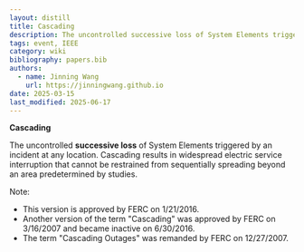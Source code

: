 ```yaml
---
layout: distill
title: Cascading
description: The uncontrolled successive loss of System Elements triggered by an incident
tags: event, IEEE
category: wiki
bibliography: papers.bib
authors:
  - name: Jinning Wang
    url: https://jinningwang.github.io
date: 2025-03-15
last_modified: 2025-06-17
---
```


**Cascading** <d-cite key="nerc2024glossary"></d-cite>

The uncontrolled **successive loss** of System Elements triggered by an incident at any location.
Cascading results in widespread electric service interruption that cannot be restrained from sequentially spreading beyond an area predetermined by studies.

Note:

- This version is approved by FERC on 1/21/2016.
- Another version of the term "Cascading" was approved by FERC on 3/16/2007 and became inactive on 6/30/2016.
- The term "Cascading Outages" was remanded by FERC on 12/27/2007.
